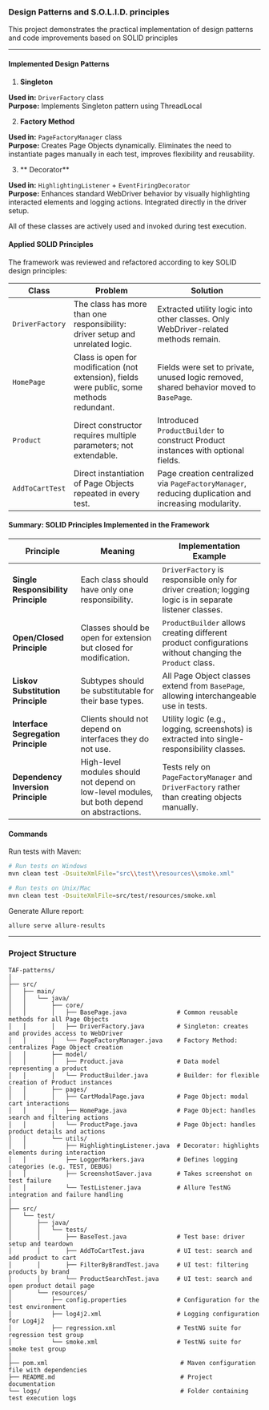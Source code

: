 ### Design Patterns and S.O.L.I.D. principles

This project demonstrates the practical implementation of design patterns and code improvements based on SOLID principles

---

####  Implemented Design Patterns

1. **Singleton**

**Used in:** `DriverFactory` class  
**Purpose:** Implements Singleton pattern using ThreadLocal<WebDriver>

2. **Factory Method**

**Used in:** `PageFactoryManager` class  
**Purpose:** Creates Page Objects dynamically. Eliminates the need to instantiate pages manually in each test, improves flexibility and reusability.

3. ** Decorator**

**Used in:** `HighlightingListener` + `EventFiringDecorator`  
**Purpose:** Enhances standard WebDriver behavior by visually highlighting interacted elements and logging actions. Integrated directly in the driver setup.

All of these classes are actively used and invoked during test execution.


####  Applied SOLID Principles

The framework was reviewed and refactored according to key SOLID design principles:

| Class           | Problem                                                                 | Solution                                                                 |
|-----------------|-------------------------------------------------------------------------|--------------------------------------------------------------------------|
| `DriverFactory` | The class has more than one responsibility: driver setup and unrelated logic. | Extracted utility logic into other classes. Only WebDriver-related methods remain. |
| `HomePage`      | Class is open for modification (not extension), fields were public, some methods redundant. | Fields were set to private, unused logic removed, shared behavior moved to `BasePage`. |
| `Product`       | Direct constructor requires multiple parameters; not extendable.         | Introduced `ProductBuilder` to construct Product instances with optional fields. |
| `AddToCartTest` | Direct instantiation of Page Objects repeated in every test.             | Page creation centralized via `PageFactoryManager`, reducing duplication and increasing modularity. |


####  Summary: SOLID Principles Implemented in the Framework

| Principle                        | Meaning                                                                                      | Implementation Example                                                                                   |
|----------------------------------|----------------------------------------------------------------------------------------------|-----------------------------------------------------------------------------------------------------------|
| **Single Responsibility Principle** | Each class should have only one responsibility.                                              | `DriverFactory` is responsible only for driver creation; logging logic is in separate listener classes.   |
| **Open/Closed Principle**          | Classes should be open for extension but closed for modification.                            | `ProductBuilder` allows creating different product configurations without changing the `Product` class.  |
| **Liskov Substitution Principle**  | Subtypes should be substitutable for their base types.                                       | All Page Object classes extend from `BasePage`, allowing interchangeable use in tests.                    |
| **Interface Segregation Principle**| Clients should not depend on interfaces they do not use.                                     | Utility logic (e.g., logging, screenshots) is extracted into single-responsibility classes.              |
| **Dependency Inversion Principle** | High-level modules should not depend on low-level modules, but both depend on abstractions. | Tests rely on `PageFactoryManager` and `DriverFactory` rather than creating objects manually.           |

####  Commands

Run tests with Maven:

```bash
# Run tests on Windows
mvn clean test -DsuiteXmlFile="src\\test\\resources\\smoke.xml"

# Run tests on Unix/Mac
mvn clean test -DsuiteXmlFile=src/test/resources/smoke.xml
```

Generate Allure report:

```bash
allure serve allure-results
```

---

###  Project Structure

```
TAF-patterns/
│
├── src/
│   ├── main/
│   │   └── java/
│   │       ├── core/                                
│   │       │   ├── BasePage.java              # Common reusable methods for all Page Objects
│   │       │   ├── DriverFactory.java         # Singleton: creates and provides access to WebDriver
│   │       │   └── PageFactoryManager.java    # Factory Method: centralizes Page Object creation
│   │       ├── model/
│   │       │   ├── Product.java               # Data model representing a product
│   │       │   └── ProductBuilder.java        # Builder: for flexible creation of Product instances
│   │       ├── pages/
│   │       │   ├── CartModalPage.java         # Page Object: modal cart interactions
│   │       │   ├── HomePage.java              # Page Object: handles search and filtering actions
│   │       │   └── ProductPage.java           # Page Object: handles product details and actions
│   │       └── utils/
│   │           ├── HighlightingListener.java  # Decorator: highlights elements during interaction
│   │           ├── LoggerMarkers.java         # Defines logging categories (e.g. TEST, DEBUG)
│   │           ├── ScreenshotSaver.java       # Takes screenshot on test failure
│   │           └── TestListener.java          # Allure TestNG integration and failure handling
│
├── src/
│   └── test/
│       ├── java/
│       │   └── tests/
│       │       ├── BaseTest.java              # Test base: driver setup and teardown
│       │       ├── AddToCartTest.java         # UI test: search and add product to cart
│       │       ├── FilterByBrandTest.java     # UI test: filtering products by brand
│       │       └── ProductSearchTest.java     # UI test: search and open product detail page
│       └── resources/
│           ├── config.properties              # Configuration for the test environment
│           ├── log4j2.xml                     # Logging configuration for Log4j2
│           ├── regression.xml                 # TestNG suite for regression test group
│           └── smoke.xml                      # TestNG suite for smoke test group
│
├── pom.xml                                     # Maven configuration file with dependencies
├── README.md                                   # Project documentation
└── logs/                                       # Folder containing test execution logs
```
